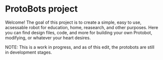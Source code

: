# ProtoBots project

Welcome! The goal of this project is to create a simple, easy to use, acsessable robot for education, home, reasearch, and other purposes. Here you can find design files, code, and more for building your own Protobot, modifying, or whatever your heart desires.

NOTE: This is a work in progress, and as of this edit, the protobots are still in development stages.
